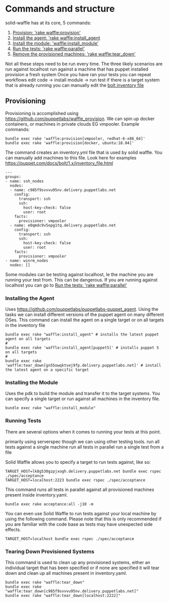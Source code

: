 # Commands and structure

solid-waffle has at its core, 5 commands: 

1. [Provision: 'rake waffle:provision'](#provision)
2. [Install the agent: 'rake waffle:install_agent](#agent)
3. [Install the module: 'waffle:install_module'](#module)
4. [Run the tests: 'rake waffle:parallel'](#test)
5. [Remove the provisioned machines: 'rake waffle:tear_down'](#teardown)

Not all these steps need to be run every time. The three likely scenarios are 
run against localhost
run against a machine that has puppet installed
provision a fresh system 
Once you have ran your tests you can repeat workflows
edit code -> install module -> run test
if there is a target system that is already running you can manually edit the [bolt inventory file](https://puppet.com/docs/bolt/1.x/inventory_file.html) 

<a name="provision"/>

## Provisioning

Provisioning is accomplished using https://github.com/puppetlabs/waffle_provision. We can spin up docker containers, or machines in private clouds EG vmpooler. Example commands:

```
bundle exec rake 'waffle:provision[vmpooler, redhat-6-x86_64]'
bundle exec rake 'waffle:provision[docker, ubuntu:18.04]'
```

The command creates an inventory.yml file that is used by solid waffle. You can manually add machines to this file. Look here for examples https://puppet.com/docs/bolt/1.x/inventory_file.html

```
---
groups:
- name: ssh_nodes
  nodes:
  - name: c985f9svvvu95nv.delivery.puppetlabs.net
    config:
      transport: ssh
      ssh:
        host-key-check: false
        user: root
    facts:
      provisioner: vmpooler
  - name: e0qmdc9v5opg1tq.delivery.puppetlabs.net
    config:
      transport: ssh
      ssh:
        host-key-check: false
        user: root
    facts:
      provisioner: vmpooler
- name: winrm_nodes
  nodes: []
```

Some modules can be testing against localhost, Ie the machine you are running your test from. This can be dangerous. If you are running against localhost you can go to [Run the tests: 'rake waffle:parallel'](#test)

<a name="agent"/>

### Installing the Agent

Uses https://github.com/puppetlabs/puppetlabs-puppet_agent. Using the tasks we can install different versions of the puppet agent on many different OSes. This command can install the agent on a single target or on all targets in the inventory file
 
```
bundle exec rake "waffle:install_agent" # installs the latest puppet agent on all targets
#
bundle exec rake 'waffle:install_agent[puppet5]' # installs puppet 5 on all targets
#
bundle exec rake 'waffle:tear_down[gn55owqktvej9fp.delivery.puppetlabs.net]' # install the latest agent on a specific target
```

<a name="module"/>

### Installing the Module

Uses the pdk to build the module and transfer it to the target systems. You can specify a single target or run against all machines in the inventory file.
 
```
bundle exec rake "waffle:install_module"
```

<a name="test"/>

### Running Tests
There are several options when it comes to running your tests at this point.


primarily using serverspec though we can using other testing tools.
run all tests against a single machine
run all tests in parallel
run a single test from a file

Solid Waffle allows you to specify a target to run tests against, like so:

```
TARGET_HOST=lk8g530gzpjxogh.delivery.puppetlabs.net bundle exec rspec ./spec/acceptance
TARGET_HOST=localhost:2223 bundle exec rspec ./spec/acceptance
```

This command runs all tests in parallel against all provisioned machines present inside inventory.yaml.
 
```
bundle exec rake acceptance:all -j10 -m 
```

You can even use Solid Waffle to run tests against your local machine by using the following command. Please note that this is only recommended if you are familiar with the code base as tests may have unexpected side effects.

```
TARGET_HOST=localhost bundle exec rspec ./spec/acceptance
```
<a name="teardown"/>

### Tearing Down Provisioned Systems

This command is used to clean up any provisioned systems, either an individual target that has been specified or if none are specified it will tear down and clean up all machines present in inventory.yaml.
 
```
bundle exec rake "waffle:tear_down"
bundle exec rake "waffle:tear_down[c985f9svvvu95nv.delivery.puppetlabs.net]"
bundle exec rake "waffle:tear_down[localhost:2222]"
```